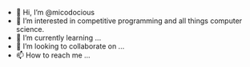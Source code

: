 - 👋 Hi, I’m @micodocious
- 👀 I’m interested in competitive programming and all things computer science. 
- 🌱 I’m currently learning ...
- 💞️ I’m looking to collaborate on ...
- 📫 How to reach me ...

<!---
micodocious/micodocious is a ✨ special ✨ repository because its `README.md` (this file) appears on your GitHub profile.
You can click the Preview link to take a look at your changes.
--->

